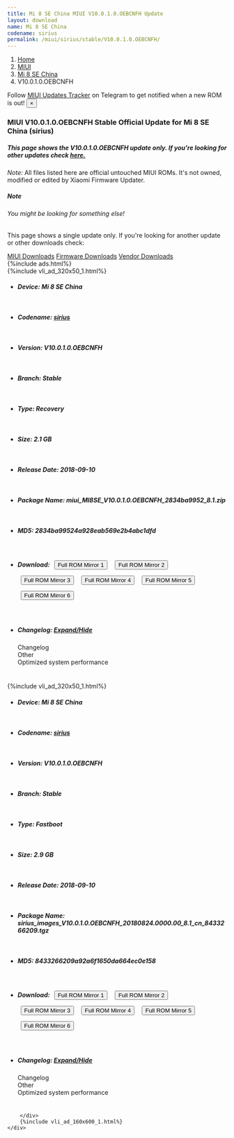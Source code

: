 ```yaml
---
title: Mi 8 SE China MIUI V10.0.1.0.OEBCNFH Update
layout: download
name: Mi 8 SE China
codename: sirius
permalink: /miui/sirius/stable/V10.0.1.0.OEBCNFH/
---
```

<nav aria-label="breadcrumb">
    <ol class="breadcrumb">
        <li class="breadcrumb-item"><a href="/">Home</a></li>
        <li class="breadcrumb-item"><a href="/miui/">MIUI</a></li>
        <li class="breadcrumb-item"><a href="/miui/sirius/">Mi 8 SE China</a></li>
        <li class="breadcrumb-item active" aria-current="page">V10.0.1.0.OEBCNFH</li>
    </ol>
</nav>
<div class="alert alert-primary alert-dismissible fade show" role="alert">
    Follow <a href="https://t.me/MIUIUpdatesTracker" class="alert-link">MIUI Updates Tracker</a> on Telegram to get
    notified when a new ROM is out!
    <button type="button" class="close" data-dismiss="alert" aria-label="Close">
        <span aria-hidden="true">&times;</span>
    </button>
</div>
<div class="col-12 mx-auto">
    <h3 class="title bg-light p-2 rounded">MIUI V10.0.1.0.OEBCNFH Stable Official Update for Mi 8 SE China (sirius)</h3>
    <h5>This page shows the V10.0.1.0.OEBCNFH update only. If you're looking for other updates check
        <a href="/miui/sirius/">here.</a></h5>
    <p><i>Note: </i>All files listed here are official untouched MIUI ROMs.
        It's not owned, modified or edited by Xiaomi Firmware Updater.</p>
    <div class="card">
        <div class="card-body">
            <h5 class="card-title">Note</h5>
            <h6 class="card-subtitle mb-2 text-muted">You might be looking for something else!</h6>
            <p class="card-text">This page shows a single update only.
                If you're looking for another update or other downloads check:</p>
            <a href="/miui/" class="card-link">MIUI Downloads</a>
            <a href="/firmware/" class="card-link">Firmware Downloads</a>
            <a href="/vendor/" class="card-link">Vendor Downloads</a>
        </div>
    </div>
    {%include ads.html%}
    <div class="row justify-content-center">
        <div class="col-10" id="downloads">
                    <div class="card card-body">
            {%include vli_ad_320x50_1.html%}
            <ul class="list-unstyled">
                <li style="padding-bottom: 10px;">
                    <h5><b>Device: </b>Mi 8 SE China</h5>
                </li>
                <li style="padding-bottom: 10px;">
                    <h5><b>Codename: </b> <a href="/miui/sirius/" target="_blank">sirius</a> </h5>
                </li>
                <li style="padding-bottom: 10px;">
                    <h5><b>Version: </b>V10.0.1.0.OEBCNFH</h5>
                </li>
                <li style="padding-bottom: 10px;">
                    <h5><b>Branch: </b>Stable</h5>
                </li>
                <li style="padding-bottom: 10px;">
                    <h5><b>Type: </b>Recovery</h5>
                </li>
                <li style="padding-bottom: 10px;">
                    <h5><b>Size: </b>2.1 GB</h5>
                </li>
                <li style="padding-bottom: 10px;">
                    <h5><b>Release Date: </b>2018-09-10</h5>
                </li>
                <li style="padding-bottom: 10px;">
                    <h5><b>Package Name: </b><span id="filename" class="text-dark">miui_MI8SE_V10.0.1.0.OEBCNFH_2834ba9952_8.1.zip</span></h5>
                </li>
                <li style="padding-bottom: 10px;">
                    <h5><b>MD5: </b><span id="md5" class="text-muted">2834ba99524a928eab569e2b4abc1dfd</span></h5>
                </li>
                <li style="padding-bottom: 10px;">
                    <h5><b>Download: </b> <button type="button" id="download" class="btn btn-primary" style="margin: 7px;" onclick="window.open('https://cdn-ota.azureedge.net/V10.0.1.0.OEBCNFH/miui_MI8SE_V10.0.1.0.OEBCNFH_2834ba9952_8.1.zip', '_blank');"><i class="fa fa-download"></i> Full ROM Mirror 1</button> <button type="button" id="download" class="btn btn-primary" style="margin: 7px;" onclick="window.open('https://cdnorg.d.miui.com/V10.0.1.0.OEBCNFH/miui_MI8SE_V10.0.1.0.OEBCNFH_2834ba9952_8.1.zip', '_blank');"><i class="fa fa-download"></i> Full ROM Mirror 2</button> <button type="button" id="download" class="btn btn-primary" style="margin: 7px;" onclick="window.open('https://bkt-sgp-miui-ota-update-alisgp.oss-ap-southeast-1.aliyuncs.com/V10.0.1.0.OEBCNFH/miui_MI8SE_V10.0.1.0.OEBCNFH_2834ba9952_8.1.zip', '_blank');"><i class="fa fa-download"></i> Full ROM Mirror 3</button> <button type="button" id="download" class="btn btn-primary" style="margin: 7px;" onclick="window.open('https://bn.d.miui.com/V10.0.1.0.OEBCNFH/miui_MI8SE_V10.0.1.0.OEBCNFH_2834ba9952_8.1.zip', '_blank');"><i class="fa fa-download"></i> Full ROM Mirror 4</button> <button type="button" id="download" class="btn btn-primary" style="margin: 7px;" onclick="window.open('https://bigota.d.miui.com/V10.0.1.0.OEBCNFH/miui_MI8SE_V10.0.1.0.OEBCNFH_2834ba9952_8.1.zip', '_blank');"><i class="fa fa-download"></i> Full ROM Mirror 5</button> <button type="button" id="download" class="btn btn-primary" style="margin: 7px;" onclick="window.open('https://hugeota.d.miui.com/V10.0.1.0.OEBCNFH/miui_MI8SE_V10.0.1.0.OEBCNFH_2834ba9952_8.1.zip', '_blank');"><i class="fa fa-download"></i> Full ROM Mirror 6</button></h5>
                </li>
                <li style="padding-bottom: 10px;">
                    <h5><b>Changelog: </b><a href="#sirius_1_changelog" data-toggle="collapse" role="button"
                            aria-expanded="false" aria-controls="sirius_1_changelog"> <i class="fa fa-arrow-down"
                                aria-hidden="true"></i> Expand/Hide</a></h5>
                    <div class="collapse" id="sirius_1_changelog">
                        <p id="changelog_text">Changelog<br>Other<br>Optimized system performance</p>
                    </div>
                </li>
            </ul>
        </div>
        <div class="card card-body">
            {%include vli_ad_320x50_1.html%}
            <ul class="list-unstyled">
                <li style="padding-bottom: 10px;">
                    <h5><b>Device: </b>Mi 8 SE China</h5>
                </li>
                <li style="padding-bottom: 10px;">
                    <h5><b>Codename: </b> <a href="/miui/sirius/" target="_blank">sirius</a> </h5>
                </li>
                <li style="padding-bottom: 10px;">
                    <h5><b>Version: </b>V10.0.1.0.OEBCNFH</h5>
                </li>
                <li style="padding-bottom: 10px;">
                    <h5><b>Branch: </b>Stable</h5>
                </li>
                <li style="padding-bottom: 10px;">
                    <h5><b>Type: </b>Fastboot</h5>
                </li>
                <li style="padding-bottom: 10px;">
                    <h5><b>Size: </b>2.9 GB</h5>
                </li>
                <li style="padding-bottom: 10px;">
                    <h5><b>Release Date: </b>2018-09-10</h5>
                </li>
                <li style="padding-bottom: 10px;">
                    <h5><b>Package Name: </b><span id="filename" class="text-dark">sirius_images_V10.0.1.0.OEBCNFH_20180824.0000.00_8.1_cn_8433266209.tgz</span></h5>
                </li>
                <li style="padding-bottom: 10px;">
                    <h5><b>MD5: </b><span id="md5" class="text-muted">8433266209a92a6f1650da664ec0e158</span></h5>
                </li>
                <li style="padding-bottom: 10px;">
                    <h5><b>Download: </b> <button type="button" id="download" class="btn btn-primary" style="margin: 7px;" onclick="window.open('https://cdn-ota.azureedge.net/V10.0.1.0.OEBCNFH/sirius_images_V10.0.1.0.OEBCNFH_20180824.0000.00_8.1_cn_8433266209.tgz', '_blank');"><i class="fa fa-download"></i> Full ROM Mirror 1</button> <button type="button" id="download" class="btn btn-primary" style="margin: 7px;" onclick="window.open('https://cdnorg.d.miui.com/V10.0.1.0.OEBCNFH/sirius_images_V10.0.1.0.OEBCNFH_20180824.0000.00_8.1_cn_8433266209.tgz', '_blank');"><i class="fa fa-download"></i> Full ROM Mirror 2</button> <button type="button" id="download" class="btn btn-primary" style="margin: 7px;" onclick="window.open('https://bkt-sgp-miui-ota-update-alisgp.oss-ap-southeast-1.aliyuncs.com/V10.0.1.0.OEBCNFH/sirius_images_V10.0.1.0.OEBCNFH_20180824.0000.00_8.1_cn_8433266209.tgz', '_blank');"><i class="fa fa-download"></i> Full ROM Mirror 3</button> <button type="button" id="download" class="btn btn-primary" style="margin: 7px;" onclick="window.open('https://bn.d.miui.com/V10.0.1.0.OEBCNFH/sirius_images_V10.0.1.0.OEBCNFH_20180824.0000.00_8.1_cn_8433266209.tgz', '_blank');"><i class="fa fa-download"></i> Full ROM Mirror 4</button> <button type="button" id="download" class="btn btn-primary" style="margin: 7px;" onclick="window.open('https://bigota.d.miui.com/V10.0.1.0.OEBCNFH/sirius_images_V10.0.1.0.OEBCNFH_20180824.0000.00_8.1_cn_8433266209.tgz', '_blank');"><i class="fa fa-download"></i> Full ROM Mirror 5</button> <button type="button" id="download" class="btn btn-primary" style="margin: 7px;" onclick="window.open('https://hugeota.d.miui.com/V10.0.1.0.OEBCNFH/sirius_images_V10.0.1.0.OEBCNFH_20180824.0000.00_8.1_cn_8433266209.tgz', '_blank');"><i class="fa fa-download"></i> Full ROM Mirror 6</button></h5>
                </li>
                <li style="padding-bottom: 10px;">
                    <h5><b>Changelog: </b><a href="#sirius_2_changelog" data-toggle="collapse" role="button"
                            aria-expanded="false" aria-controls="sirius_2_changelog"> <i class="fa fa-arrow-down"
                                aria-hidden="true"></i> Expand/Hide</a></h5>
                    <div class="collapse" id="sirius_2_changelog">
                        <p id="changelog_text">Changelog<br>Other<br>Optimized system performance</p>
                    </div>
                </li>
            </ul>
        </div>

        </div>
        {%include vli_ad_160x600_1.html%}
    </div>
</div>
